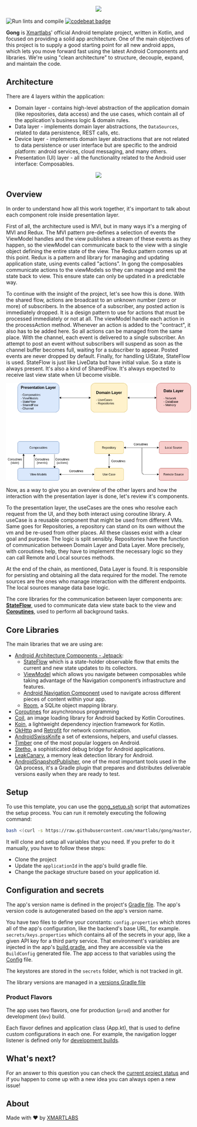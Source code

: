 <p align="center">
  <img src="/images/banner.png">
</p>

![Run lints and compile](https://github.com/xmartlabs/gong/workflows/Run%20lints%20and%20compile/badge.svg)
[![codebeat badge](https://codebeat.co/badges/a92c68f9-c5e1-4e9f-8f67-ace7e51371d1)](https://codebeat.co/projects/github-com-xmartlabs-gong-master)

**Gong** is [Xmartlabs](https://xmartlabs.com/)' official Android template project, written in Kotlin, and focused on providing a solid app architecture.
One of the main objectives of this project is to supply a good starting point for all new android apps, which lets you move forward fast using the latest Android Components and libraries.
We're using "clean architecture" to structure, decouple, expand, and maintain the code.

## Architecture
There are 4 layers within the application:
- Domain layer - contains high-level abstraction of the application domain (like repositories, data access) and the use cases, which contain all of the application's business logic & domain rules.
- Data layer - implements domain layer abstractions, the `DataSources`, related to data persistence, REST calls, etc. 
- Device layer - implements domain layer abstractions that are not related to data persistence or user interface but are specific to the android platform: android services, cloud messaging, and many others.
- Presentation (UI) layer - all the functionality related to the Android user interface: Composables.

<p align="center">
  <img height="250" src="/images/arch.png" >
</p>

## Overview
In order to understand how all this work together, it's important to talk about each component role inside presentation layer.

First of all, the architecture used is MVI, but in many ways it's a merging of MVI and Redux.
The MVI pattern pre-defines a selection of events the ViewModel handles and the view publishes a stream of these events as they happen, so the viewModel can communicate back to the view with a single object defining the entire state of the view.
The Redux pattern comes up at this point. Redux is a pattern and library for managing and updating application state, using events called "actions". In gong the composables communicate actions to the viewModels so they can manage and emit the state back to view. This ensure state can only be updated in a predictable way.

To continue with the insight of the project, let's see how this is done.
With the shared flow, actions are broadcast to an unknown number (zero or more) of subscribers. In the absence of a subscriber, any posted action is immediately dropped. It is a design pattern to use for actions that must be processed immediately or not at all.
The viewModel handle each action in the processAction method. Whenever an action is added to the "contract", it also has to be added here. So all actions can be managed from the same place.
With the channel, each event is delivered to a single subscriber. An attempt to post an event without subscribers will suspend as soon as the channel buffer becomes full, waiting for a subscriber to appear. Posted events are never dropped by default.
Finally, for handling UiState, StateFlow is used. StateFlow is just like LiveData but have initial value. So a state is always present. It's also a kind of SharedFlow. It's always expected to receive last view state when UI become visible.


<p align="center">
  <img src="/images/GongMainV2Arq.png">
</p>


Now, as a way to give you an overview of the other layers and how the interaction with the presentation layer is done, let's review it's components.

To the presentation layer, the useCases are the ones who resolve each request from the UI, and they both interact using coroutine library.
A useCase is a reusable component that might be used from different VMs. Same goes for Repositories, a repository can stand on its own without the vm and be re-used from other places. All these classes exist with a clear goal and purpose. The logic is split sensibly.
Repositories have the function of communication between Domain Layer and Data Layer. More precisely, with coroutines help, they have to implement the necessary logic so they can call Remote and Local sources methods.

At the end of the chain, as mentioned, Data Layer is found. It is responsible for persisting and obtaining all the data required for the model. The remote sources are the ones who manage interaction with the different endpoints.
The local sources manage data base logic.

The core libraries for the communication between layer components are: [**StateFlow**](https://developer.android.com/kotlin/flow/stateflow-and-sharedflow), used to communicate data view state back to the view and [**Coroutines**](https://kotlinlang.org/docs/reference/coroutines-overview.html), used to perform all background tasks.

## Core Libraries
The main libraries that we are using are:
- [Android Architecture Components - Jetpack](https://developer.android.com/topic/libraries/architecture):
  - [StateFlow](https://developer.android.com/kotlin/flow/stateflow-and-sharedflow) which is a state-holder observable flow that emits the current and new state updates to its collectors.
  - [ViewModel](https://developer.android.com/topic/libraries/architecture/viewmodel) which allows you navigate between composables while taking advantage of the Navigation component’s infrastructure and features.
  - [Android Navigation Component](https://developer.android.com/guide/navigation) used to navigate across different pieces of content within your app.
  - [Room](https://developer.android.com/topic/libraries/architecture/room), a SQLite object mapping library.
- [Coroutines](https://kotlinlang.org/docs/reference/coroutines-overview.html) for asynchronous programming
- [Coil](https://coil-kt.github.io/coil/), an image loading library for Android backed by Kotlin Coroutines.
- [Koin](https://insert-koin.io/), a lightweight dependency injection framework for Kotlin.
- [OkHttp](https://square.github.io/okhttp/) and [Retrofit](https://square.github.io/retrofit/) for network communication.
- [AndroidSwissKnife](https://github.com/xmartlabs/AndroidSwissKnife) a set of extensions, helpers, and useful classes.
- [Timber](https://github.com/JakeWharton/timber) one of the most popular loggers on Android.
- [Stetho](http://facebook.github.io/stetho/), a sophisticated debug bridge for Android applications.
- [LeakCanary](https://square.github.io/leakcanary/), a memory leak detection library for Android.
- [AndroidSnapshotPublisher](https://github.com/xmartlabs/android-snapshot-publisher), one of the most important tools used in the QA process, it's a Gradle plugin that prepares and distributes deliverable versions easily when they are ready to test.

## Setup

To use this template, you can use the [gong_setup.sh](/gong_setup.sh) script that automatizes the setup process.
You can run it remotely executing the following command:
```bash
bash <(curl -s https://raw.githubusercontent.com/xmartlabs/gong/master/gong_setup.sh)
```

It will clone and setup all variables that you need.
If you prefer to do it manually, you have to follow these steps:
- Clone the project
- Update the `applicationId` in the app's build gradle file.
- Change the package structure based on your application id.

## Configuration and secrets
The app's version name is defined in the project's [Gradle file](/build.gradle). 
The app's version code is autogenerated based on the app's version name.

You have two files to define your constants:
`config.properties` which stores all of the app's configuration, like the backend's base URL, for example.
`secrets/keys.properties` which contains all of the secrets in your app, like a given API key for a third party service.
That environment's variables are injected in the app's [build.gradle](app/build.gradle), and they are accessible via the `BuildConfig` generated file.
The app access to that variables using the [Config](app/src/main/java/com/xmartlabs/gong/Config.kt) file.

The keystores are stored in the `secrets` folder, which is not tracked in git.

The library versions are managed in a [versions Gradle file](https://github.com/xmartlabs/GongAndroidBaseProject/blob/master/versions.gradle)

### Product Flavors

The app uses two flavors, one for production (`prod`) and another for development (`dev`) build.

Each flavor defines and application class (App.kt), that is used to define custom configurations in each one.
For example, the navigation logger listener is defined only for [development builds](app/src/dev/java/com/xmartlabs/gong/App.kt).

## What's next?
For an answer to this question you can check the [current project status](https://github.com/xmartlabs/GongAndroidBaseProject/projects/1) and if you happen to come up with a new idea you can always open a new issue!

## About
Made with ❤️ by [XMARTLABS](http://xmartlabs.com)

